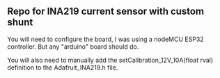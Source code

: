 ## Repo for INA219 current sensor with custom shunt

You will need to configure the board, I was using a nodeMCU ESP32 controller. But any "arduino" board should do.

You will also need to manually add the setCalibration_12V_10A(float rval) definition to the Adafruit_INA219.h file.

